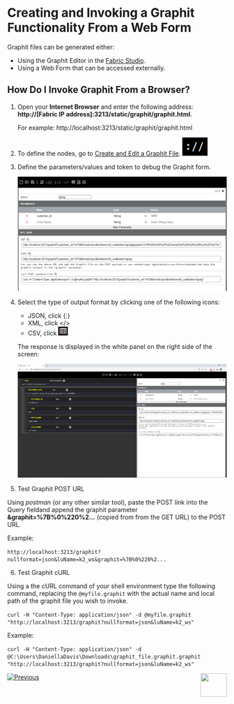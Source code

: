 # Creating and Invoking a Graphit Functionality From a Web Form


Graphit files can be generated either:
- Using the Graphit Editor in the [Fabric Studio](/articles/15_web_services_and_graphit/17_Graphit/02_create_and_edit_a_graphit_file.md).
- Using a Web Form that can be accessed externally.

## How Do I Invoke Graphit From a Browser?

1.  Open your  **Internet Browser** and enter the following address:  **http://[Fabric IP address]:3213/static/graphit/graphit.html**.

    For example: http://localhost:3213/static/graphit/graphit.html
    
2.  To define the nodes, go to [Create and Edit a Graphit File](/articles/15_web_services_and_graphit/17_Graphit/02_create_and_edit_a_graphit_file.md).
   ![](/articles/15_web_services_and_graphit/17_Graphit/images/53_invoke_javacode_from_outside.PNG) 

3.  Define the parameters/values and token to debug the Graphit form.

    ![](/articles/15_web_services_and_graphit/17_Graphit/images/54_invoke_javacode_from_outside.PNG)


4.  Select the type of output format by clicking one of the following icons:
[](/articles/15_web_services_and_graphit/17_Graphit/images/55_invoke_javacode_from_outside.PNG)
       - JSON, click {:}
       - XML, click </>
       - CSV, click ![](/articles/15_web_services_and_graphit/17_Graphit/images/56_invoke_javacode_from_outside.PNG)
  
     The response is displayed in the white panel on the right side of the screen:
     
      ![](/articles/15_web_services_and_graphit/17_Graphit/images/57_invoke_javacode_from_outside.PNG)
   
5.  Test Graphit POST URL

Using *postman* (or any other similar tool), paste the POST link into the Query fieldand append the graphit parameter **&graphit=%7B%0%220%2...** (copied from from the GET URL) to the POST URL. 

Example:

```http://localhost:3213/graphit?nullformat=json&luName=k2_ws&graphit=%7B%0%220%2...``` 


6.  Test Graphit cURL

Using a the cURL command of your shell environment type the following command, replacing the ```@myfile.graphit``` with the actual name and local path of the graphit file you wish to invoke.

``` curl -H "Content-Type: application/json" -d @myfile.graphit "http://localhost:3213/graphit?nullformat=json&luName=k2_ws" ```


Example:

```curl -H "Content-Type: application/json" -d @C:\Users\DaniellaDavis\Downloads\graphit_file.graphit.graphit "http://localhost:3213/graphit?nullformat=json&luName=k2_ws"```


[![Previous](/articles/images/Previous.png)](/articles/15_web_services_and_graphit/17_Graphit/08_invoke_javacode_from_graphit.md)[<img align="right" width="60" height="54" src="/articles/images/Next.png">](/articles/15_web_services_and_graphit/17_Graphit/10_graphit_examples.md)
   









